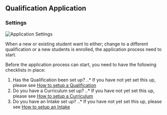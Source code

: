 ## **Qualification Application**

### **Settings**

![Application Settings](https://docs.google.com/uc?export=download&id=1V699moLKH7dYG3RKM8Pk9j9xsjo9xuOj)


When a new or existing student want to either; change to a different qualification or a new students is enrolled, the application process need to start.

Before the application process can start, you need to have the following checklists in place:

1. Has the Qualification been set up?
..* If you have not yet set this up, please see [How to setup a Qualification](http://help.studentmanager.co.za/en/latest/Qualifications/addaqualification/)
2. Do you have a Curriculum set up?
..* If you have not yet set this up, please see [How to setup a Curriculum](http://help.studentmanager.co.za/en/latest/Qualifications/setupcurriculums/)
3. Do you have an Intake set up?
..* If you have not yet set this up, please see [How to setup an Intake](http://help.studentmanager.co.za/en/latest/Qualifications/addapplicationintake/)
